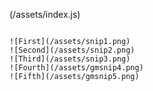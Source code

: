 
(/assets/index.js)
```A minute-long demo of the Generator in action.

![First](/assets/snip1.png)
![Second](/assets/snip2.png)
![Third](/assets/snip3.png)
![Fourth](/assets/gmsnip4.png)
![Fifth](/assets/gmsnip5.png)

